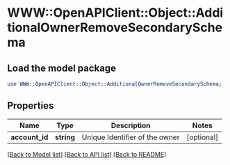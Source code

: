 # WWW::OpenAPIClient::Object::AdditionalOwnerRemoveSecondarySchema

## Load the model package
```perl
use WWW::OpenAPIClient::Object::AdditionalOwnerRemoveSecondarySchema;
```

## Properties
Name | Type | Description | Notes
------------ | ------------- | ------------- | -------------
**account_id** | **string** | Unique Identifier of the owner | [optional] 

[[Back to Model list]](../README.md#documentation-for-models) [[Back to API list]](../README.md#documentation-for-api-endpoints) [[Back to README]](../README.md)


